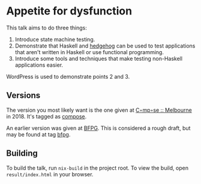 # Appetite for dysfunction

This talk aims to do three things:

 1. Introduce state machine testing.
 2. Demonstrate that Haskell and [hedgehog](https://github.com/hedgehogqa/haskell-hedgehog) can be
    used to test applications that aren't written in Haskell or use functional programming.
 3. Introduce some tools and techniques that make testing non-Haskell applications easier.
 
WordPress is used to demonstrate points 2 and 3.

## Versions

The version you most likely want is the one given at [C◦mp◦se ::
Melbourne](http://www.composeconference.org/) in 2018. It's tagged as
[compose](https://github.com/qfpl/appetite-for-dysfunction/tree/compose).

An earlier version was given at [BFPG](https://www.meetup.com/Brisbane-Functional-Programming-Group).
This is considered a rough draft, but may be found at tag
[bfpg](https://github.com/qfpl/appetite-for-dysfunction/tree/bfpg).

## Building

To build the talk, run `nix-build` in the project root. To view the build, open `result/index.html` in your browser.
